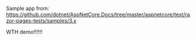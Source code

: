 Sample app from: https://github.com/dotnet/AspNetCore.Docs/tree/master/aspnetcore/test/razor-pages-tests/samples/3.x

WTH demo!!!!!!
